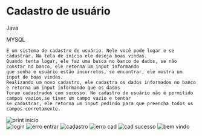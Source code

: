 # Cadastro de usuário
Java <p>
MYSQL

    É um sistema de cadastro de usuário. Nele você pode logar e se cadastrar. Na tela de início ele deseja boas vindas.
    Quando tenta logar, ele faz uma busca no banco de dados, se não constar no banco, ele retorna um input informando 
    que senha e usuário estão incorretos, se encontrar, ele mostra um input de boas vindas.
    Realizando um novo cadastro, ele cadastra os dados informados no banco e retorna um input informando que os dados
    foram cadastrados com sucesso. No cadastro de usuário não é permitido campos vazios,se tiver um campo vazio e tentar 
    se cadastrar, ele retorna um input pedindo para que preencha todos os campos corretamente. 
![print inicio](https://github.com/G4M4-X/Cadastro-usuario/assets/73545523/dfaf6fc5-d262-4780-af6f-0f94f1d890d4)   
![login](https://github.com/G4M4-X/Cadastro-usuario/assets/73545523/c5349e42-8f18-4e07-ab85-f2b34d4136a8) 
![erro entrar](https://github.com/G4M4-X/Cadastro-usuario/assets/73545523/7dac1a23-63e3-4f3e-baf2-63c80dd0c2a2)
![cadastro](https://github.com/G4M4-X/Cadastro-usuario/assets/73545523/33aad151-7891-4abf-88fa-75c4065ad949)
![erro cad](https://github.com/G4M4-X/Cadastro-usuario/assets/73545523/c3dbf0d8-ed7e-44f9-a7a0-aa9ba2c942e8)
![cad sucesso](https://github.com/G4M4-X/Cadastro-usuario/assets/73545523/11b2c565-4189-418c-b10b-e8ed8337f78b)
![bem vindo](https://github.com/G4M4-X/Cadastro-usuario/assets/73545523/cf0651bc-13ea-4d1d-996a-a02b1af1531c)
